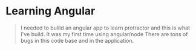 # Learning Angular
> I needed to bulild an angular app to learn protractor and this is what I've build. It was my first time using angular/node
>There are tons of bugs in this code base and in the application. 
